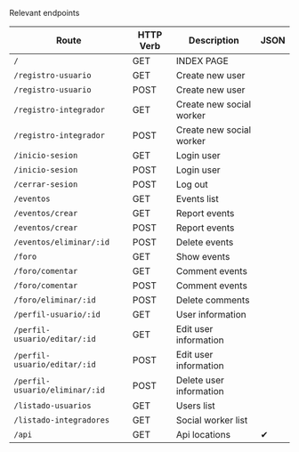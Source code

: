 Relevant endpoints

| Route                          | HTTP Verb | Description                     |JSON  |
| ------------------------------ | --------- | ------------------------------- |------|
| `/`                            | GET       | INDEX PAGE                      |      |
| `/registro-usuario`            | GET       | Create new user                 |      |
| `/registro-usuario`            | POST      | Create new user                 |      |
| `/registro-integrador`         | GET       | Create new social worker        |      |
| `/registro-integrador`         | POST      | Create new social worker        |      |
| `/inicio-sesion`               | GET       | Login user                      |      |
| `/inicio-sesion`               | POST      | Login user                      |      |
| `/cerrar-sesion`               | POST      | Log out                         |      |
| `/eventos`                     | GET       | Events list                     |      |
| `/eventos/crear`               | GET       | Report events                   |      |
| `/eventos/crear`               | POST      | Report events                   |      |
| `/eventos/eliminar/:id`        | POST      | Delete events                   |      |
| `/foro`                        | GET       | Show events                     |      |
| `/foro/comentar`               | GET       | Comment events                  |      |
| `/foro/comentar`               | POST      | Comment events                  |      |
| `/foro/eliminar/:id`           | POST      | Delete comments                 |      |
| `/perfil-usuario/:id`          | GET       | User information                |      |
| `/perfil-usuario/editar/:id`   | GET       | Edit user information           |      |
| `/perfil-usuario/editar/:id`   | POST      | Edit user information           |      |
| `/perfil-usuario/eliminar/:id` | POST      | Delete user information         |      |
| `/listado-usuarios`            | GET       | Users list                      |      |
| `/listado-integradores`        | GET       | Social worker list              |      |
| `/api`                         | GET       | Api locations                   |   ✔  |


